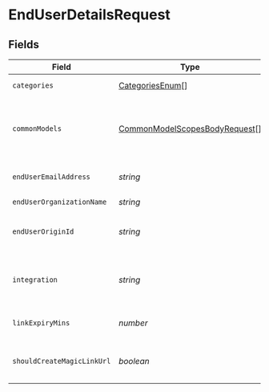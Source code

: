 # EndUserDetailsRequest


## Fields

| Field                                                                                                                                                                                                                                                       | Type                                                                                                                                                                                                                                                        | Required                                                                                                                                                                                                                                                    | Description                                                                                                                                                                                                                                                 |
| ----------------------------------------------------------------------------------------------------------------------------------------------------------------------------------------------------------------------------------------------------------- | ----------------------------------------------------------------------------------------------------------------------------------------------------------------------------------------------------------------------------------------------------------- | ----------------------------------------------------------------------------------------------------------------------------------------------------------------------------------------------------------------------------------------------------------- | ----------------------------------------------------------------------------------------------------------------------------------------------------------------------------------------------------------------------------------------------------------- |
| `categories`                                                                                                                                                                                                                                                | [CategoriesEnum](../../models/shared/categoriesenum.md)[]                                                                                                                                                                                                   | :heavy_check_mark:                                                                                                                                                                                                                                          | The integration categories to show in Merge Link.                                                                                                                                                                                                           |
| `commonModels`                                                                                                                                                                                                                                              | [CommonModelScopesBodyRequest](../../models/shared/commonmodelscopesbodyrequest.md)[]                                                                                                                                                                       | :heavy_minus_sign:                                                                                                                                                                                                                                          | An array of objects to specify the models and fields that will be disabled for a given Linked Account. Each object uses model_id, enabled_actions, and disabled_fields to specify the model, method, and fields that are scoped for a given Linked Account. |
| `endUserEmailAddress`                                                                                                                                                                                                                                       | *string*                                                                                                                                                                                                                                                    | :heavy_check_mark:                                                                                                                                                                                                                                          | Your end user's email address. This is purely for identification purposes - setting this value will not cause any emails to be sent.                                                                                                                        |
| `endUserOrganizationName`                                                                                                                                                                                                                                   | *string*                                                                                                                                                                                                                                                    | :heavy_check_mark:                                                                                                                                                                                                                                          | Your end user's organization.                                                                                                                                                                                                                               |
| `endUserOriginId`                                                                                                                                                                                                                                           | *string*                                                                                                                                                                                                                                                    | :heavy_check_mark:                                                                                                                                                                                                                                          | This unique identifier typically represents the ID for your end user in your product's database. This value must be distinct from other Linked Accounts' unique identifiers.                                                                                |
| `integration`                                                                                                                                                                                                                                               | *string*                                                                                                                                                                                                                                                    | :heavy_minus_sign:                                                                                                                                                                                                                                          | The slug of a specific pre-selected integration for this linking flow token. For examples of slugs, see https://www.merge.dev/docs/basics/integration-metadata/.                                                                                            |
| `linkExpiryMins`                                                                                                                                                                                                                                            | *number*                                                                                                                                                                                                                                                    | :heavy_minus_sign:                                                                                                                                                                                                                                          | An integer number of minutes between [30, 720 or 10080 if for a Magic Link URL] for how long this token is valid. Defaults to 30.                                                                                                                           |
| `shouldCreateMagicLinkUrl`                                                                                                                                                                                                                                  | *boolean*                                                                                                                                                                                                                                                   | :heavy_minus_sign:                                                                                                                                                                                                                                          | Whether to generate a Magic Link URL. Defaults to false. For more information on Magic Link, see https://merge.dev/blog/integrations-fast-say-hello-to-magic-link.                                                                                          |